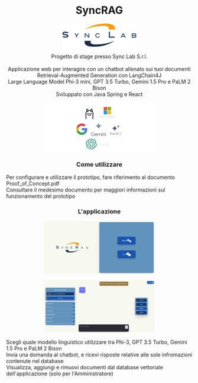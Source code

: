 <h1 align="center">SyncRAG</h1>

<p align="center">
    <img src="asset/logo.png" style="width:200px;height:auto">
</p>

<p align="center">
  Progetto di stage presso Sync Lab S.r.l.
    <br>
    <br>
  Applicazione web per interagire con un chatbot allenato sui tuoi documenti
    <br>
  Retrieval-Augmented Generation con LangChain4J
    <br>
  Large Language Model Phi-3 mini, GPT 3.5 Turbo, Gemini 1.5 Pro e PaLM 2 Bison
    <br>
  Sviluppato con Java Spring e React
</p>
  
<p align="center">
    <img src="asset/technology.png" style="width:300px;height:auto">
</p>

<h3 align="center">Come utilizzare</h3>

<p>
    Per configurare e utilizzare il prototipo, fare riferimento al documento Proof_of_Concept.pdf
    <br>
    Consultare il medesimo documento per maggiori informazioni sul funzionamento del prototipo
</p>

<h3 align="center">L'applicazione</h3>
<p align="center">
    <img src="asset/homepage.png" style="width:300px;height:auto">
</p>
<p align="center">
    <img src="asset/adminpage.png" style="width:300px;height:auto">
</p>
<p>
    Scegli quale modello linguistico utilizzare tra Phi-3, GPT 3.5 Turbo, Gemini 1.5 Pro e PaLM 2 Bison
    <br>
    Invia una domanda al chatbot, e ricevi risposte relative alle sole infromazioni contenute nel database
    <br>
    Visualizza, aggiungi e rimuovi documenti dal database vettoriale dell'applicazione (solo per l'Amministratore)
</p>